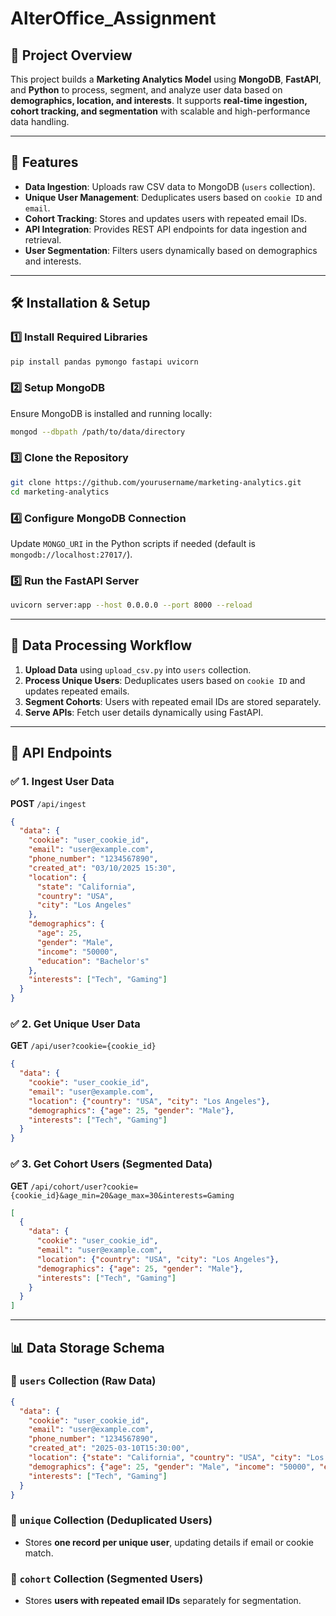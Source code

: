 # AlterOffice_Assignment

## 🚀 Project Overview
This project builds a **Marketing Analytics Model** using **MongoDB**, **FastAPI**, and **Python** to process, segment, and analyze user data based on **demographics, location, and interests**. It supports **real-time ingestion, cohort tracking, and segmentation** with scalable and high-performance data handling.

---
## 📌 Features
- **Data Ingestion**: Uploads raw CSV data to MongoDB (`users` collection).
- **Unique User Management**: Deduplicates users based on `cookie ID` and `email`.
- **Cohort Tracking**: Stores and updates users with repeated email IDs.
- **API Integration**: Provides REST API endpoints for data ingestion and retrieval.
- **User Segmentation**: Filters users dynamically based on demographics and interests.

---
## 🛠️ Installation & Setup
### 1️⃣ Install Required Libraries
```bash
pip install pandas pymongo fastapi uvicorn
```

### 2️⃣ Setup MongoDB
Ensure MongoDB is installed and running locally:
```bash
mongod --dbpath /path/to/data/directory
```

### 3️⃣ Clone the Repository
```bash
git clone https://github.com/yourusername/marketing-analytics.git
cd marketing-analytics
```

### 4️⃣ Configure MongoDB Connection
Update `MONGO_URI` in the Python scripts if needed (default is `mongodb://localhost:27017/`).

### 5️⃣ Run the FastAPI Server
```bash
uvicorn server:app --host 0.0.0.0 --port 8000 --reload
```

---
## 📂 Data Processing Workflow
1. **Upload Data** using `upload_csv.py` into `users` collection.
2. **Process Unique Users**: Deduplicates users based on `cookie ID` and updates repeated emails.
3. **Segment Cohorts**: Users with repeated email IDs are stored separately.
4. **Serve APIs**: Fetch user details dynamically using FastAPI.

---
## 🚀 API Endpoints
### ✅ 1. Ingest User Data
**POST** `/api/ingest`
```json
{
  "data": {
    "cookie": "user_cookie_id",
    "email": "user@example.com",
    "phone_number": "1234567890",
    "created_at": "03/10/2025 15:30",
    "location": {
      "state": "California",
      "country": "USA",
      "city": "Los Angeles"
    },
    "demographics": {
      "age": 25,
      "gender": "Male",
      "income": "50000",
      "education": "Bachelor's"
    },
    "interests": ["Tech", "Gaming"]
  }
}
```

### ✅ 2. Get Unique User Data
**GET** `/api/user?cookie={cookie_id}`
```json
{
  "data": {
    "cookie": "user_cookie_id",
    "email": "user@example.com",
    "location": {"country": "USA", "city": "Los Angeles"},
    "demographics": {"age": 25, "gender": "Male"},
    "interests": ["Tech", "Gaming"]
  }
}
```

### ✅ 3. Get Cohort Users (Segmented Data)
**GET** `/api/cohort/user?cookie={cookie_id}&age_min=20&age_max=30&interests=Gaming`
```json
[
  {
    "data": {
      "cookie": "user_cookie_id",
      "email": "user@example.com",
      "location": {"country": "USA", "city": "Los Angeles"},
      "demographics": {"age": 25, "gender": "Male"},
      "interests": ["Tech", "Gaming"]
    }
  }
]
```

---
## 📊 Data Storage Schema
### 📌 `users` Collection (Raw Data)
```json
{
  "data": {
    "cookie": "user_cookie_id",
    "email": "user@example.com",
    "phone_number": "1234567890",
    "created_at": "2025-03-10T15:30:00",
    "location": {"state": "California", "country": "USA", "city": "Los Angeles"},
    "demographics": {"age": 25, "gender": "Male", "income": "50000", "education": "Bachelor's"},
    "interests": ["Tech", "Gaming"]
  }
}
```

### 📌 `unique` Collection (Deduplicated Users)
- Stores **one record per unique user**, updating details if email or cookie match.

### 📌 `cohort` Collection (Segmented Users)
- Stores **users with repeated email IDs** separately for segmentation.
